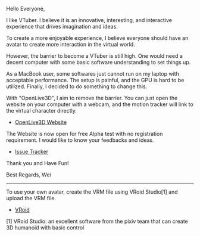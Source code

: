 Hello Everyone,

I like VTuber. I believe it is an innovative, interesting, and interactive experience that drives imagination and ideas.

To create a more enjoyable experience, I believe everyone should have an avatar to create more interaction in the virtual world.

However, the barrier to become a VTuber is still high. One would need a decent computer with some basic software understanding to set things up.

As a MacBook user, some softwares just cannot run on my laptop with acceptable performance. The setup is painful, and the GPU is hard to be utilized. Finally, I decided to do something to change this.

With "OpenLive3D", I aim to remove the barrier. You can just open the website on your computer with a webcam, and the motion tracker will link to the virtual character directly.

 - [OpenLive3D Website](https://openlive3d.com/)

The Website is now open for free Alpha test with no registration requirement. I would like to know your feedbacks and ideas.

 - [Issue Tracker](https://github.com/OpenLive3D/OpenLive3D.github.io/issues)

Thank you and Have Fun!

Best Regards,
Wei

----

To use your own avatar, create the VRM file using VRoid Studio[1] and upload the VRM file.

 - [VRoid](https://vroid.com/en/studio)

[1] VRoid Studio: an excellent software from the pixiv team that can create 3D humanoid with basic control
